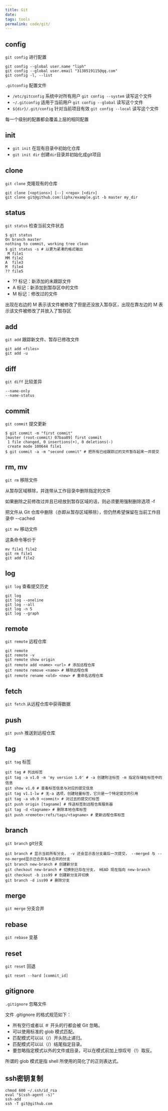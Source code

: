```yaml
---
title: Git
date:
tags: tools
permalink: code/git/
---
```


## config

`git config` 进行配置

```shell
git config --global user.name "liph"
git config --global user.email "3138519115@qq.com"
git config -l, --list
```

`.gitconfig` 配置文件

- `/etc/gitconfig` 系统中对所有用户 `git config --system` 读写这个文件
- `~/.gitconfig` 适用于当前用户 `git config --global` 读写这个文件
- `${dir}/.git/config` 针对当前项目有效 `git config --local` 读写这个文件

每一个级别的配置都会覆盖上层的相同配置

## init

- `git init` 在现有目录中初始化仓库
- `git init dir` 创建`dir`目录并初始化成git项目

## clone

`git clone` 克隆现有的仓库

```shell
git clone [<options>] [--] <repo> [<dir>]
git clone git@github.com:liphx/example.git -b master my_dir
```

## status

`git status` 检查当前文件状态

```shell
$ git status
On branch master
nothing to commit, working tree clean
$ git status -s # 以更为紧凑的格式输出
 M file1
MM file2
A  file3
M  file4
?? file5
```

- ?? 标记：新添加的未跟踪文件
- A  标记：新添加到暂存区中的文件
- M  标记：修改过的文件

出现在右边的 M 表示该文件被修改了但是还没放入暂存区，出现在靠左边的 M 表示该文件被修改了并放入了暂存区

## add

`git add` 跟踪新文件、暂存已修改文件

```shell
git add <files>
git add -u
```

## diff

`git diff` 比较差异

```
--name-only
--name-status
```

## commit

`git commit` 提交更新

```shell
$ git commit -m "first commit"
[master (root-commit) 07baa89] first commit
 1 file changed, 0 insertions(+), 0 deletions(-)
 create mode 100644 file1
$ git commit -a -m "second commit" # 把所有已经跟踪过的文件暂存起来一并提交
```

## rm, mv

`git rm` 移除文件

从暂存区域移除，并连带从工作目录中删除指定的文件

如果删除之前修改过并且已经放到暂存区域的话，则必须要用强制删除选项 -f

把文件从 Git 仓库中删除（亦即从暂存区域移除），但仍然希望保留在当前工作目录中 --cached

`git mv` 移动文件

这条命令等价于

```shell
mv file1 file2
git rm file1
git add file2
```

## log

`git log` 查看提交历史

```shell
git log
git log --oneline
git log --all
git log -n 5
git log --graph
```

## remote

`git remote` 远程仓库

```shell
git remote
git remote -v
git remote show origin
git remote add <name> <url> # 添加远程仓库
git remote remove <name> # 移除远程仓库
git remote rename <old> <new> # 重命名远程仓库
```

## fetch

`git fetch` 从远程仓库中获得数据

## push

`git push` 推送到远程仓库

## tag

`git tag` 标签

```shell
git tag # 列出标签
git tag -a v1.0 -m 'my version 1.0' # -a 创建附注标签 -m 指定存储在标签中的信息
git show v1.0 # 查看标签信息与对应的提交信息
git tag v1.1-lw # 无-a 选项，创建轻量标签，它只是一个特定提交的引用
git tag -a v0.9 <commit> # 对过去的提交打标签
git push origin [tagname] # 传送标签到远程仓库服务器
git tag -d <tagname> # 删除本地仓库标签
git push <remote>:refs/tags/<tagname> # 更新远程仓库标签
```

## branch

`git branch` git分支

```shell
git branch # 显示当前所有分支， -v 还会显示各分支最后一次提交， --merged 与 --no-merged显示已合并与未合并的分支
git branch new-branch # 创建新分支
git checkout new-branch # 切换到已存在分支， HEAD 现在指向 new-branch
git checkout -b iss99 # 创建新分支并切换
git branch -d iss99 # 删除分支
```

## merge

`git merge` 分支合并

## rebase

`git rebase` 变基

## reset

`git reset` 回退

```shell
git reset --hard [commit_id]
```

## gitignore

`.gitignore` 忽略文件

文件 .gitignore 的格式规范如下：

- 所有空行或者以 ＃ 开头的行都会被 Git 忽略。
- 可以使用标准的 glob 模式匹配。
- 匹配模式可以以（/）开头防止递归。
- 匹配模式可以以（/）结尾指定目录。
- 要忽略指定模式以外的文件或目录，可以在模式前加上惊叹号（!）取反。

所谓的 glob 模式是指 shell 所使用的简化了的正则表达式。

## ssh密钥复制

```shell
chmod 600 ~/.ssh/id_rsa
eval "$(ssh-agent -s)"
ssh-add
ssh -T git@github.com
```
